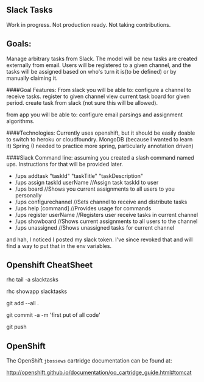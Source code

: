 Slack Tasks
---

Work in progress.  Not production ready.  Not taking contributions.

Goals:
---

Manage arbitrary tasks from Slack. The model will be new tasks are created externally from email.  Users will be registered to a given channel, and the tasks will be assigned based on who's turn it is(to be defined) or by manually claiming it.

####Goal Features:
From slack you will be able to:
configure a channel to receive tasks.
register to given channel
view current task board for given period.
create task from slack (not sure this will be allowed).

from app you will be able to:
configure email parsings and assignment algorithms.

####Technologies:
Currently uses openshift, but it should be easily doable to switch to heroku or cloudfoundry.
MongoDB (because I wanted to learn it)
Spring (I needed to practice more spring, particularly annotation driven)

####Slack Command line:
assuming you created a slash command named ups.  Instructions for that will be provided later.


* /ups addtask "taskId" "taskTitle" "taskDescription"
* /ups assign taskId userName //Assign task taskId to user 
* /ups board //Shows you current assignments to all users to you personally
* /ups configurechannel //Sets channel to receive and distribute tasks
* /ups help [command] //Provides usage for commands
* /ups register userName //Registers user receive tasks in current channel
* /ups showboard //Shows current assignments to all users to the channel
* /ups unassigned //Shows unassigned tasks for current channel

and hah, I noticed I posted my slack token.  I've since revoked that and will find a way to put
that in the env variables.


Openshift CheatSheet
---
rhc tail -a slacktasks

rhc showapp slacktasks

git add --all .

git commit -a -m 'first put of all code'

git push


OpenShift
--
The OpenShift `jbossews` cartridge documentation can be found at:

http://openshift.github.io/documentation/oo_cartridge_guide.html#tomcat
